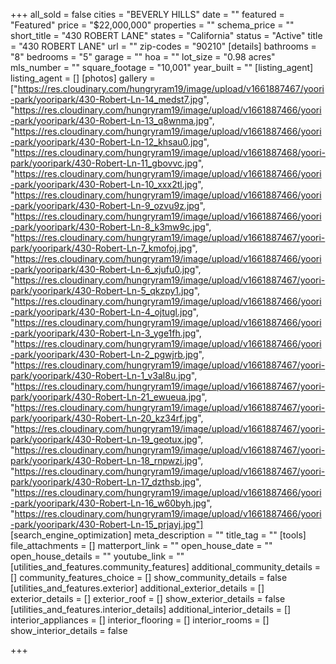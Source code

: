 +++
all_sold = false
cities = "BEVERLY HILLS"
date = ""
featured = "Featured"
price = "$22,000,000"
properties = ""
schema_price = ""
short_title = "430 ROBERT LANE"
states = "California"
status = "Active"
title = "430 ROBERT LANE"
url = ""
zip-codes = "90210"
[details]
bathrooms = "8"
bedrooms = "5"
garage = ""
hoa = ""
lot_size = "0.98 acres"
mls_number = ""
square_footage = "10,001"
year_built = ""
[listing_agent]
listing_agent = []
[photos]
gallery = ["https://res.cloudinary.com/hungryram19/image/upload/v1661887467/yoori-park/yooripark/430-Robert-Ln-14_medst7.jpg", "https://res.cloudinary.com/hungryram19/image/upload/v1661887466/yoori-park/yooripark/430-Robert-Ln-13_q8wnma.jpg", "https://res.cloudinary.com/hungryram19/image/upload/v1661887466/yoori-park/yooripark/430-Robert-Ln-12_khsau0.jpg", "https://res.cloudinary.com/hungryram19/image/upload/v1661887468/yoori-park/yooripark/430-Robert-Ln-11_gbovvc.jpg", "https://res.cloudinary.com/hungryram19/image/upload/v1661887466/yoori-park/yooripark/430-Robert-Ln-10_xxx2tl.jpg", "https://res.cloudinary.com/hungryram19/image/upload/v1661887466/yoori-park/yooripark/430-Robert-Ln-9_ozvu9z.jpg", "https://res.cloudinary.com/hungryram19/image/upload/v1661887466/yoori-park/yooripark/430-Robert-Ln-8_k3mw9c.jpg", "https://res.cloudinary.com/hungryram19/image/upload/v1661887467/yoori-park/yooripark/430-Robert-Ln-7_kmofoj.jpg", "https://res.cloudinary.com/hungryram19/image/upload/v1661887466/yoori-park/yooripark/430-Robert-Ln-6_xjufu0.jpg", "https://res.cloudinary.com/hungryram19/image/upload/v1661887467/yoori-park/yooripark/430-Robert-Ln-5_qkzpy1.jpg", "https://res.cloudinary.com/hungryram19/image/upload/v1661887466/yoori-park/yooripark/430-Robert-Ln-4_ojtugl.jpg", "https://res.cloudinary.com/hungryram19/image/upload/v1661887466/yoori-park/yooripark/430-Robert-Ln-3_yge1fh.jpg", "https://res.cloudinary.com/hungryram19/image/upload/v1661887466/yoori-park/yooripark/430-Robert-Ln-2_pgwjrb.jpg", "https://res.cloudinary.com/hungryram19/image/upload/v1661887467/yoori-park/yooripark/430-Robert-Ln-1_v3al8u.jpg", "https://res.cloudinary.com/hungryram19/image/upload/v1661887467/yoori-park/yooripark/430-Robert-Ln-21_ewueua.jpg", "https://res.cloudinary.com/hungryram19/image/upload/v1661887467/yoori-park/yooripark/430-Robert-Ln-20_kz34rf.jpg", "https://res.cloudinary.com/hungryram19/image/upload/v1661887467/yoori-park/yooripark/430-Robert-Ln-19_geotux.jpg", "https://res.cloudinary.com/hungryram19/image/upload/v1661887467/yoori-park/yooripark/430-Robert-Ln-18_rnpwzi.jpg", "https://res.cloudinary.com/hungryram19/image/upload/v1661887467/yoori-park/yooripark/430-Robert-Ln-17_dzthsb.jpg", "https://res.cloudinary.com/hungryram19/image/upload/v1661887466/yoori-park/yooripark/430-Robert-Ln-16_w60byh.jpg", "https://res.cloudinary.com/hungryram19/image/upload/v1661887466/yoori-park/yooripark/430-Robert-Ln-15_prjayj.jpg"]
[search_engine_optimization]
meta_description = ""
title_tag = ""
[tools]
file_attachments = []
matterport_link = ""
open_house_date = ""
open_house_details = ""
youtube_link = ""
[utilities_and_features.community_features]
additional_community_details = []
community_features_choice = []
show_community_details = false
[utilities_and_features.exterior]
additional_exterior_details = []
exterior_details = []
exterior_roof = []
show_exterior_details = false
[utilities_and_features.interior_details]
additional_interior_details = []
interior_appliances = []
interior_flooring = []
interior_rooms = []
show_interior_details = false

+++
